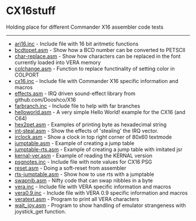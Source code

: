 # CX16stuff
Holding place for different Commander X16 assembler code tests
****
* [ari16.inc](ari16.inc) - Include file with 16 bit aritmetic functions
* [bcdtopet.asm](bcdtopet.asm) - Show how a BCD number can be converted to PETSCII
* [char-replace.asm](char-replace.asm) - Show how characters can be replaced in the font currently loaded into VERA memory
* [colchange.asm](colchange.asm) - Function to replace functinality of setting color in COLPORT
* [cx16.inc](cx16.inc) - Include file with Commander X16 specific information and macros
* [effects.asm](effects.asm) - IRQ driven sound-effect library from github.com/Dooshco/X16
* [farbranch.inc](farbranch.inc) - Include file to help with far branches
* [helloworld.asm](helloworld.asm) - A very simple Hello World! example for the CX16 (and C64)
* [hex2pet.asm](hex2pet.asm) - Examples of printing byte as hexadecimal string
* [int-steal.asm](int-steal.asm) - Show the effects of 'stealing' the IRQ vector.
* [irclock.asm](irclock.asm) - Show a clock in top right corner of 80x60 textmode
* [jumptable.asm](jumptable.asm) - Example of creating a jump table
* [jumptable-rts.asm](jumptable-rts.asm) - Example of creating a jump table with imitated jsr
* [kernal-ver.asm](kernal-ver.asm) - Example of reading the KERNAL version
* [psgnotes.inc](psgnotes.inc) - Include file with note values for CX16 PSG
* [reset.asm](reset.asm) - Doing a soft-reset from assembler
* [rts-jumptable.asm](rts-jumptable.asm) - Show how to use rts with a jumptable
* [swapnib.asm](swapnib.asm) - Nifty code that can swap nibbles in a byte
* [vera.inc](vera.inc) - Include file with VERA specific information and macros
* [vera0.9.inc](vera0.9.inc) - Include file with VERA 0.9 specific information and macros
* [veratext.asm](veratext.asm) - Program to print all VERA characters
* [wait_joy.asm](wait_joy.asm) - Program to show handling of emulator strangeness with joystick_get function.

